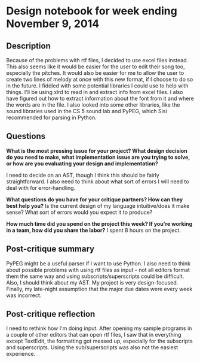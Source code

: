 # Design notebook for week ending November 9, 2014

## Description

Because of the problems with rtf files, I decided to use excel files instead. This also seems like it would be easier for the user to edit their song too, especially the pitches. It would also be easier for me to allow the user to create two lines of melody at once with this new format, if I choose to do so in the future. I fiddled with some potential libraries I could use to help with things. I'll be using xlrd to read in and extract info from excel files. I also have figured out how to extract information about the font from it and where the words are in the file. I also looked into some other libraries, like the sound libraries used in the CS 5 sound lab and PyPEG, which Sisi recommended for parsing in Python.

## Questions

**What is the most pressing issue for your project? What design decision do
you need to make, what implementation issue are you trying to solve, or how
are you evaluating your design and implementation?**

I need to decide on an AST, though I think this should be fairly straightforward. I also need to think about what sort of errors I will need to deal with for error-handling.

**What questions do you have for your critique partners? How can they best help
you?**
Is the current design of my language intuitive/does it make sense? What sort of errors would you expect it to produce?

**How much time did you spend on the project this week? If you're working in a
team, how did you share the labor?**
I spent 8 hours on the project.

## Post-critique summary

PyPEG might be a useful parser if I want to use Python. I also need to think about possible problems with using rtf files as input - not all editors format them the same way and using subscripts/superscripts could be difficult. Also, I should think about my AST. My project is very design-focused. Finally, my late-night assumption that the major due dates were every week was incorrect.

## Post-critique reflection

I need to rethink how I'm doing input. After opening my sample programs in a couple of other editors that can open rtf files, I saw that in everything except TextEdit, the formatting got messed up, especially for the subscripts and superscripts. Using the sub/superscripts was also not the easiest experience.